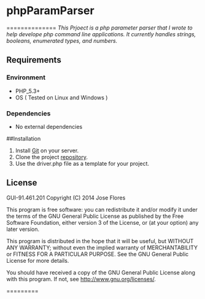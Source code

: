 # phpParamParser
==============
_This Prjoect is a php parameter parser that I wrote to help develope php command line applications. It currently handles strings, booleans, enumerated types, and numbers._

## Requirements
### Environment
* PHP_5.3+ 
* OS ( Tested on Linux and Windows )

### Dependencies
+ No external dependencies

##Installation
1. Install [Git](http://git-scm.com/downloads) on your server.
2. Clone the project [repository](https://github.com/josefflores/phpParamParser.git).
3. Use the driver.php file as a template for your project.

## License
GUI-91.461.201
Copyright (C) 2014  Jose Flores

This program is free software: you can redistribute it and/or modify
it under the terms of the GNU General Public License as published by
the Free Software Foundation, either version 3 of the License, or
(at your option) any later version.

This program is distributed in the hope that it will be useful,
but WITHOUT ANY WARRANTY; without even the implied warranty of
MERCHANTABILITY or FITNESS FOR A PARTICULAR PURPOSE.  See the
GNU General Public License for more details.

You should have received a copy of the GNU General Public License
along with this program.  If not, see <http://www.gnu.org/licenses/>.

=========

